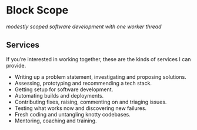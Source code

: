 # Block Scope

_modestly scoped software development with one worker thread_

## Services

If you’re interested in working together, these are the kinds of services I can provide.

* Writing up a problem statement, investigating and proposing solutions.
* Assessing, prototyping and recommending a tech stack.
* Getting setup for software development.
* Automating builds and deployments.
* Contributing fixes, raising, commenting on and triaging issues.
* Testing what works now and discovering new failures.
* Fresh coding and untangling knotty codebases.
* Mentoring, coaching and training.
